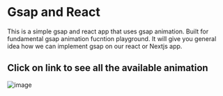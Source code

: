 # Gsap and React

This is a simple gsap and react app that uses gsap animation. Built for fundamental gsap animation fucntion playground. 
It will give you general idea how we can implement gsap on our react or Nextjs app.


## Click on link to see all the available animation

![image](https://github.com/user-attachments/assets/ddb3dbaa-a7cc-427c-b487-9d824c7eeff1)
